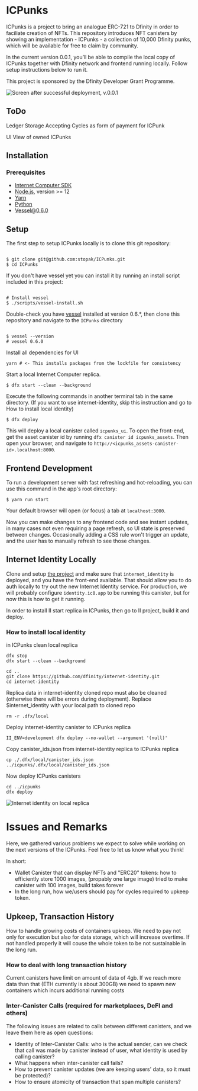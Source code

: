# ICPunks

ICPunks is a project to bring an analogue ERC-721 to Dfinity in order to faciliate creation of NFTs. This repository introduces NFT canisters by showing an implementation - ICPunks - a collection of 10,000 Dfinity punks, which will be available for free to claim by community.

In the current version 0.0.1, you’ll be able to compile the local copy of ICPunks together with Dfinity network and frontend running locally. Follow setup instructions below to run it.

This project is sponsored by the Dfinity Developer Grant Programme. 

![Screen after successful deployment, v.0.0.1](https://user-images.githubusercontent.com/22591201/122807088-6e8f2100-d2cb-11eb-8518-5eb236d27c83.png)

## ToDo

Ledger Storage
Accepting Cycles as form of payment for ICPunk

UI
View of owned ICPunks

## Installation

### Prerequisites

- [Internet Computer SDK](https://sdk.dfinity.org)
- [Node.js](https://nodejs.org), version >= 12
- [Yarn](https://nodejs.org)
- [Python](https://www.python.org)
- [Vessel@0.6.0](https://github.com/dfinity/vessel/releases/tag/v0.6.0)

## Setup

The first step to setup ICPunks locally is to clone this git repository:

```shell

$ git clone git@github.com:stopak/ICPunks.git
$ cd ICPunks

```

If you don't have vessel yet you can install it by running an install script included in this project:

```shell

# Install vessel
$ ./scripts/vessel-install.sh

```

Double-check you have [vessel](https://github.com/dfinity/vessel) installed at version 0.6.*, then clone this repository and navigate to the `ICPunks` directory

```shell

$ vessel --version
# vessel 0.6.0

```

Install all dependencies for UI

```shell
yarn # <- This installs packages from the lockfile for consistency
```

Start a local Internet Computer replica.

```shell
$ dfx start --clean --background
```

Execute the following commands in another terminal tab in the same directory. (If you want to use internet-identity, skip this instruction and go to How to install local identity)

```shell
$ dfx deploy
```

This will deploy a local canister called `icpunks_ui`. To open the front-end, get the asset canister id by running `dfx canister id icpunks_assets`. Then open your browser, and navigate to `http://<icpunks_assets-canister-id>.localhost:8000`.

## Frontend Development

To run a development server with fast refreshing and hot-reloading, you can use this command in the app's root directory:

```shell
$ yarn run start
```

Your default browser will open (or focus) a tab at `localhost:3000`.

Now you can make changes to any frontend code and see instant updates, in many cases not even requiring a page refresh, so UI state is preserved between changes. Occasionally adding a CSS rule won't trigger an update, and the user has to manually refresh to see those changes.

## Internet Identity Locally

Clone and setup [the project](https://github.com/dfinity/internet-identity) and make sure that `internet_identity` is deployed, and you have the front-end available. That should allow you to do auth locally to try out the new Internet Identity service. For production, we will probably configure `identity.ic0.app` to be running this canister, but for now this is how to get it running.

In order to install II start replica in ICPunks, then go to II project, build it and deploy.

### How to install local identity
in ICPunks clean local replica

```shell
dfx stop
dfx start --clean --background

cd ..
git clone https://github.com/dfinity/internet-identity.git
cd internet-identity
```

Replica data in internet-identity cloned repo must also be cleaned (otherwise there will be errors during deployment). Replace $internet_identity with your local path to cloned repo

```shell
rm -r .dfx/local
```

Deploy internet-identity canister to ICPunks replica

```shell
II_ENV=development dfx deploy --no-wallet --argument '(null)'
```

Copy canister_ids.json from internet-identity replica to ICPunks replica

```shell
cp ./.dfx/local/canister_ids.json ../icpunks/.dfx/local/canister_ids.json
```

Now deploy ICPunks canisters

```shell
cd ../icpunks
dfx deploy
```
![Internet identity on local replica](https://user-images.githubusercontent.com/22591201/122807202-9088a380-d2cb-11eb-81f0-d1f91d2d103e.png)


# Issues and Remarks
Here, we gathered various problems we expect to solve while working on the next versions of the ICPunks. Feel free to let us know what you think!

In short:

- Wallet Canister that can display NFTs and "ERC20" tokens: how to efficiently store 1000 images, (propably one large image) tried to make canister with 100 images, build takes forever
- In the long run, how we/users should pay for cycles required to upkeep token.

## Upkeep, Transaction History
How to handle growing costs of containers upkeep. We need to pay not only for execution but also for data storage, which will increase overtime. If not handled properly it will couse the whole token to be not sustainable in the long run.

### How to deal with long transaction history
Current canisters have limit on amount of data of 4gb. If we reach more data than that (ETH currently is about 300GB) we need to spawn new containers which incurs additional running costs

### Inter-Canister Calls (required for marketplaces, DeFI and others)

The following issues are related to calls between different canisters, and we leave them here as open questions:

- Identity of Inter-Canister Calls: who is the actual sender, can we check that call was made by canister instead of user, what identity is used by calling canister?
- What happens when inter-canister call fails?
- How to prevent canister updates (we are keeping users' data, so it must be protected)?
- How to ensure atomicity of transaction that span multiple canisters? 

